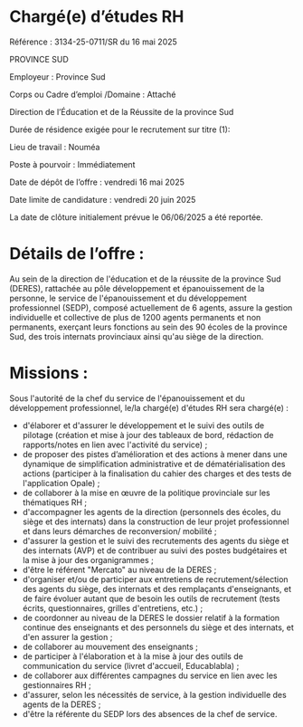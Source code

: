 # Chargé(e) d’études RH

Référence : 3134-25-0711/SR du 16 mai 2025

PROVINCE SUD

Employeur : Province Sud

Corps ou Cadre d’emploi /Domaine : Attaché

Direction de l’Éducation et de la Réussite de la province Sud

Durée de résidence exigée pour le recrutement sur titre (1):

Lieu de travail : Nouméa

Poste à pourvoir : Immédiatement

Date de dépôt de l’offre : vendredi 16 mai 2025

Date limite de candidature : vendredi 20 juin 2025

La date de clôture initialement prévue le 06/06/2025 a été reportée.

# Détails de l’offre :

Au sein de la direction de l'éducation et de la réussite de la province Sud (DERES), rattachée au pôle développement et épanouissement de la personne, le service de l'épanouissement et du développement professionnel (SEDP), composé actuellement de 6 agents, assure la gestion individuelle et collective de plus de 1200 agents permanents et non permanents, exerçant leurs fonctions au sein des 90 écoles de la province Sud, des trois internats provinciaux ainsi qu'au siège de la direction.

# Missions :

Sous l'autorité de la chef du service de l'épanouissement et du développement professionnel, le/la chargé(e) d'études RH sera chargé(e) :

- d'élaborer et d'assurer le développement et le suivi des outils de pilotage (création et mise à jour des tableaux de bord, rédaction de rapports/notes en lien avec l'activité du service) ;
- de proposer des pistes d’amélioration et des actions à mener dans une dynamique de simplification administrative et de dématérialisation des actions (participer à la finalisation du cahier des charges et des tests de l'application Opale) ;
- de collaborer à la mise en œuvre de la politique provinciale sur les thématiques RH ;
- d'accompagner les agents de la direction (personnels des écoles, du siège et des internats) dans la construction de leur projet professionnel et dans leurs démarches de reconversion/ mobilité ;
- d'assurer la gestion et le suivi des recrutements des agents du siège et des internats (AVP) et de contribuer au suivi des postes budgétaires et la mise à jour des organigrammes ;
- d'être le référent "Mercato" au niveau de la DERES ;
- d'organiser et/ou de participer aux entretiens de recrutement/sélection des agents du siège, des internats et des remplaçants d'enseignants, et de faire évoluer autant que de besoin les outils de recrutement (tests écrits, questionnaires, grilles d'entretiens, etc.) ;
- de coordonner au niveau de la DERES le dossier relatif à la formation continue des enseignants et des personnels du siège et des internats, et d'en assurer la gestion ;
- de collaborer au mouvement des enseignants ;
- de participer à l'élaboration et à la mise à jour des outils de communication du service (livret d'accueil, Educablabla) ;
- de collaborer aux différentes campagnes du service en lien avec les gestionnaires RH ;
- d'assurer, selon les nécessités de service, à la gestion individuelle des agents de la DERES ;
- d'être la référente du SEDP lors des absences de la chef de service.